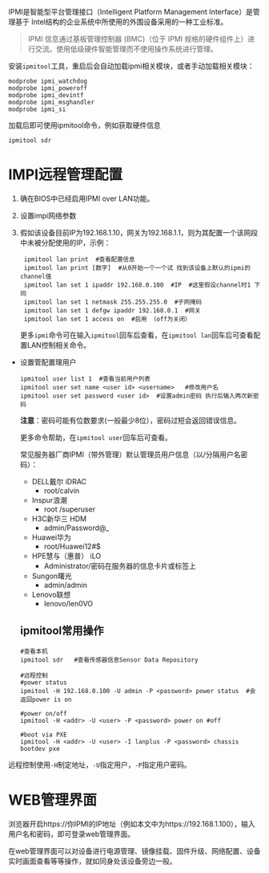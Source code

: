 IPMI是智能型平台管理接口（Intelligent Platform Management Interface）是管理基于 Intel结构的企业系统中所使用的外围设备采用的一种工业标准。

> IPMI 信息通过基板管理控制器 (BMC)（位于 IPMI 规格的硬件组件上）进行交流。使用低级硬件智能管理而不使用操作系统进行管理。



安装`ipmitool`工具，重启后会自动加载ipmi相关模块，或者手动加载相关模块：

```shell
modprobe ipmi_watchdog
modprobe ipmi_poweroff
modprobe ipmi_devintf
modprobe ipmi_msghandler
modprobe ipmi_si   
```

加载后即可使用ipmitool命令，例如获取硬件信息

```shell
ipmitool sdr
```

# IMPI远程管理配置

1. 确在BIOS中已经启用IPMI over LAN功能。

2. 设置impi网络参数

3. 假如该设备目前IP为192.168.1.10，网关为192.168.1.1，则为其配置一个该网段中未被分配使用的IP，示例：

   ```shell
    ipmitool lan print  #查看配置信息
    ipmitool lan print [数字]  #从0开始一个一个试 找到该设备上默认的ipmi的channel值
    ipmitool lan set 1 ipaddr 192.168.0.100  #IP  #这里假设channel时1 下同
    ipmitool lan set 1 netmask 255.255.255.0  #子网掩码
    ipmitool lan set 1 defgw ipaddr 192.168.0.1  #网关
    ipmitool lan set 1 access on  #启用 （off为关闭）
   ```

   更多`ipmi`命令可在输入`ipmitool`回车后查看，在`ipmitool lan`回车后可查看配置LAN控制相关命令。

- 设置管配置理用户

  ```shell
  ipmitool user list 1  #查看当前用户列表
  ipmitool user set name <user id> <username>   #修改用户名
  ipmitool user set password <user id>  #设置admin密码 执行后输入两次新密码
  ```
  **注意**：密码可能有位数要求(一般最少8位），密码过短会返回错误信息。

  更多命令帮助，在`ipmitool user`回车后可查看。

  常见服务器厂商IPMI（带外管理）默认管理员用户信息（以/分隔用户名密码）：

  - DELL戴尔  iDRAC
    - root/calvin
  - Inspur浪潮
    - root /superuser
  - H3C新华三  HDM
    - admin/Password@_
  - Huawei华为
    - root/Huawei12#$
  - HPE慧与（惠普） iLO
    - Administrator/密码在服务器的信息卡片或标签上
  - Sungon曙光
    - admin/admin
  - Lenovo联想
    - lenovo/len0VO

  

  ## ipmitool常用操作

  ```shell
  #查看本机
  ipmitool sdr   #查看传感器信息Sensor Data Repository
  
  #远程控制
  #power status
  ipmitool -H 192.168.0.100 -U admin -P <password> power status  #会返回power is on
  
  #power on/off
  ipmitool -H <addr> -U <user> -P <password> power on #off
  
  #boot via PXE
  ipmitool -H <addr> -U <user> -I lanplus -P <password> chassis bootdev pxe
  ```

​		远程控制使用`-H`制定地址，`-U`指定用户，`-P`指定用户密码。



# WEB管理界面

浏览器开启https://你IPMI的IP地址（例如本文中为https://192.168.1.100），输入用户名和密码，即可登录web管理界面。

在web管理界面可以对设备进行电源管理、镜像挂载、固件升级、网络配置、设备实时画面查看等等操作，就如同身处该设备旁边一般。
